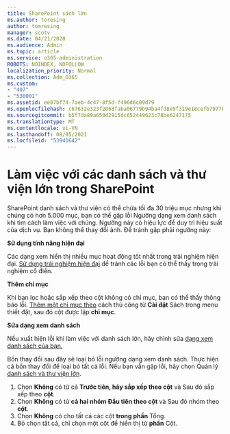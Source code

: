 ```yaml
---
title: SharePoint sách lớn
ms.author: toresing
author: tomresing
manager: scotv
ms.date: 04/21/2020
ms.audience: Admin
ms.topic: article
ms.service: o365-administration
ROBOTS: NOINDEX, NOFOLLOW
localization_priority: Normal
ms.collection: Adm_O365
ms.custom:
- "407"
- "530001"
ms.assetid: ee07bf74-7aeb-4c47-8f5d-f496d6c09d79
ms.openlocfilehash: c67632e323f2068faba06779b94ba4fd8e9f319e18cefb7977bd3038ca770210
ms.sourcegitcommit: b5f7da89a650d2915dc652449623c78be6247175
ms.translationtype: MT
ms.contentlocale: vi-VN
ms.lasthandoff: 08/05/2021
ms.locfileid: "53941642"
---
```

# <a name="work-with-large-lists-and-libraries-in-sharepoint"></a>Làm việc với các danh sách và thư viện lớn trong SharePoint

SharePoint danh sách và thư viện có thể chứa tối đa 30 triệu mục nhưng khi chúng có hơn 5.000 mục, bạn có thể gặp lỗi Ngưỡng dạng xem danh sách khi tìm cách làm việc với chúng. Ngưỡng này có hiệu lực để duy trì hiệu suất của dịch vụ. Bạn không thể thay đổi ảnh. Để tránh gặp phải ngưỡng này:

**Sử dụng tính năng hiện đại**

Các dạng xem hiển thị nhiều mục hoạt động tốt nhất trong trải nghiệm hiện đại. [Sử dụng trải nghiệm hiện đại](https://support.office.com/article/66dac24b-4177-4775-bf50-3d267318caa9) để tránh các lỗi bạn có thể thấy trong trải nghiệm cổ điển.

**Thêm chỉ mục**

Khi bạn lọc hoặc sắp xếp theo cột không có chỉ mục, bạn có thể thấy thông báo lỗi. [Thêm một chỉ mục theo](https://support.office.com/article/f3f00554-b7dc-44d1-a2ed-d477eac463b0) cách thủ công từ **Cài đặt** Sách trong menu thiết đặt, sau đó cột được lập **chỉ mục**.

**Sửa dạng xem danh sách**

Nếu xuất hiện lỗi khi làm việc với danh sách lớn, hãy chỉnh sửa [dạng xem danh sách của bạn.](https://support.office.com/article/15916903-e79a-423f-b4e2-02d37e1ff372)

Bốn thay đổi sau đây sẽ loại bỏ lỗi ngưỡng dạng xem danh sách. Thực hiện cả bốn thay đổi để loại bỏ tất cả lỗi. Nếu bạn vẫn gặp lỗi, hãy chọn Quản lý [danh sách và thư viện lớn](https://support.office.com/article/B8588DAE-9387-48C2-9248-C24122F07C59).

1. Chọn **Không** có từ cả **Trước tiên, hãy sắp xếp theo cột** và Sau đó sắp xếp theo **cột**.
2. Chọn **Không** có từ **cả hai nhóm Đầu tiên theo cột** và Sau đó nhóm theo **cột**.
3. Chọn **Không** có cho tất cả các cột **trong phần** Tổng.
4. Bỏ chọn tất cả, chỉ chọn một cột để hiển thị từ **phần** Cột.

